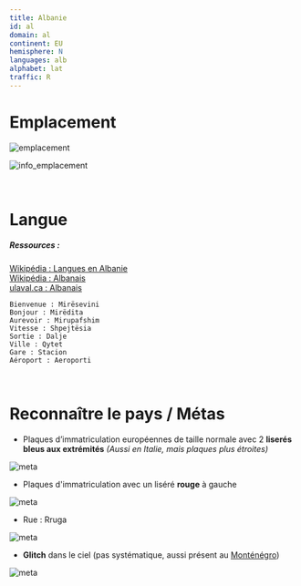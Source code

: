 ```yaml
---
title: Albanie
id: al
domain: al
continent: EU
hemisphere: N
languages: alb
alphabet: lat
traffic: R
---
```


# Emplacement

![emplacement](https://upload.wikimedia.org/wikipedia/commons/thumb/c/ce/Europe-Albania.svg/500px-Europe-Albania.svg.png)

![info_emplacement](https://upload.wikimedia.org/wikipedia/commons/6/66/Albanie_carte.png)

<br/>

# Langue

##### Ressources :
[Wikipédia : Langues en Albanie](https://fr.wikipedia.org/wiki/Langues_en_Albanie)  
[Wikipédia : Albanais](https://fr.wikipedia.org/wiki/Albanais)  
[ulaval.ca : Albanais](http://www.axl.cefan.ulaval.ca/monde/langue_albanaise.htm)

```
Bienvenue : Mirësevini
Bonjour : Mirëdita
Aurevoir : Mirupafshim
Vitesse : Shpejtësia
Sortie : Dalje
Ville : Qytet
Gare : Stacion
Aéroport : Aeroporti
```

<br/>

# Reconnaître le pays / Métas

- Plaques d’immatriculation européennes de taille normale avec 2 **liserés bleus aux extrémités** 
  _(Aussi en Italie, mais plaques plus étroites)_

![meta](/images/al_geoguessr2.png)

- Plaques d'immatriculation avec un liséré **rouge** à gauche

![meta](/images/al_geoguessr3.png)

- Rue : Rruga

![meta](/images/al_geoguessr4.png)

- **Glitch** dans le ciel (pas systématique, aussi présent au [Monténégro](/flag/me)) 

![meta](/images/al_geoguessr.png)
